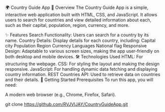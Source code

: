 🌍 Country Guide App
📖 Overview
The Country Guide App is a simple, interactive web application built with HTML, CSS, and JavaScript. It allows users to search for countries and view detailed information about each, such as their capital, population, region, currency, and more.

✨ Features
Search Functionality: Users can search for a country by its name.
Country Details: Display details for each country, including:
Capital city
Population
Region
Currency
Languages
National flag
Responsive Design: Adaptable to various screen sizes, making the app user-friendly on both desktop and mobile devices.
🛠️ Technologies Used
HTML: For structuring the webpage.
CSS: For styling the layout and making the design responsive.
JavaScript: For handling dynamic data fetching and displaying country information.
REST Countries API: Used to retrieve data on countries and their details.
🚀 Getting Started
Prerequisites
To run this app, you will need:

A modern web browser (e.g., Chrome, Firefox, Safari).

git clone https://github.com/RVJVIJAY/CountryGuideApp.git
